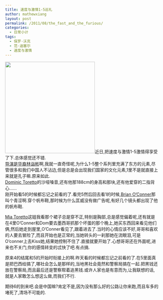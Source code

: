 ```yaml
---
title: 速度与激情1-5巡礼
author: mathewxiang
layout: post
permalink: /2011/08/the_fast_and_the_furious/
categories:
  - 日常小计
tags:
  - 保罗·沃克
  - 范·迪塞尔
  - 速度与激情
---
```

[<img class="alignleft size-medium wp-image-230" title="123" src="http://www.yyxzy.org/wp-content/uploads/2011/08/123-295x300.png" alt="" width="295" height="300" />][1]近日,把速度与激情1-5激情得享受了下.总体感觉还不错.  
[导演是华裔林诣彬][2]啊,我就一直奇怪呢,为什么1-5整个系列里充满了东方的元素,尽管很多和我们中国人不沾边,但是总是会出现我们国家的文化元素,1里不是就直接上来就是孔子嘛.原来如此.  
[Dominic Toretto][3]的沙哑嗓音,还有他那188cm的身高和那块,还有他爱穿的二指背心……  
刚开始看5的时候都忘记之前看的了.看完5然后回去看1的时候,[Brian O’Conner][4]那叫个青涩啊.穿个帆布鞋,那时候为什么匡威没有做广告呢,有好几个镜头都出现了他的帆布鞋.

[Mia Toretto][5]这姐我看那个裙子总是穿不正,特别是胸部,总是感觉偏着呢,还有就是在4里O’Conner和Dom要去墨西哥抓那个坏蛋的那个晚上,她买东西回来看见他们俩,然后她走到屋里,O’Conner看见了,跟着进去了.当时的心情应该不好,哥哥和喜欢的人要去冒险了,而且开始也是正常的,当她转头的一刹那她在流眼泪,可是O’conner上去Kiss她,结果她控制不住了.直接就要开始了.心想哥哥还在外面呢,进来也不关门,你的感情转变的忒快了吧.有点搞.

原来4的结尾和5的开始时衔接上的啊.昨天看的时候都忘记之前看的了.在5里面真是把巴西给搞了,哪社会怎么是那样的,当地黑社会竟然和警察局搞在一起.把黑钱还放在警察局,而且最后还是警察帮着追黑钱.或许人家也是有意而为,让我联想的话,就是人家敢怎么想这么做,而我们不行.

期待6的到来吧.会是中国嘛?肯定不是,因为没有那么好的公路让你来跑,而且车多的堵死了,清场不可能的.

 [1]: http://www.yyxzy.org/wp-content/uploads/2011/08/123.png
 [2]: http://baike.baidu.com/view/74891.htm
 [3]: http://baike.baidu.com/view/199994.htm
 [4]: http://baike.baidu.com/view/905204.htm
 [5]: http://baike.baidu.com/view/1374302.htm